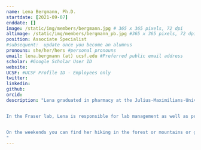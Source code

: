 ```yaml
---
name: Lena Bergmann, Ph.D.
startdate: [2021-09-07]
enddate: []
image: /static/img/members/bergmann.jpg # 365 x 365 pixels, 72 dpi
altimage: /static/img/members/bergmann_pb.jpg #365 x 365 pixels, 72 dpi
position: Associate Specialist
#subsequent:  update once you become an alumnus
pronouns: she/her/hers #personal pronouns
email: lena.bergmann (at) ucsf.edu #Preferred public email address
scholar: #Google Scholar User ID
website:
UCSF: #UCSF Profile ID - Employees only
twitter:
linkedin:
github:
orcid:
description: "Lena graduated in pharmacy at the Julius-Maximilians-University in Wuerzburg, Germany. During her PhD in biochemistry at the LMU Munich, she focused on the molecular mechanism of chromatin remodeler recruitment in yeast.


In the Fraser lab, Lena is responsible for lab management as well as protein purifications and subsequent assays.


On the weekends you can find her hiking in the forest or mountains or going to the ballet.
"
---
```

